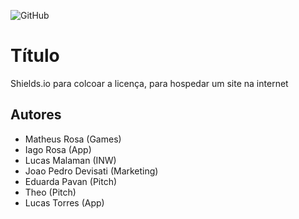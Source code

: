 ![GitHub](https://img.shields.io/github/license/Lusckas777/teste)

# Título 
Shields.io para colcoar a licença, para hospedar um site na internet

## Autores

- Matheus Rosa (Games)
- Iago Rosa (App)
- Lucas Malaman (INW)
- Joao Pedro Devisati (Marketing)
- Eduarda Pavan (Pitch)
- Theo (Pitch)
- Lucas Torres (App)

